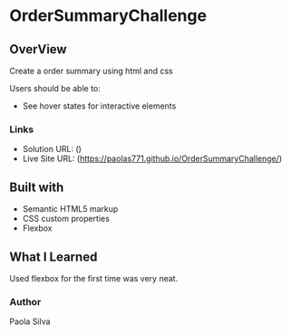 # OrderSummaryChallenge

## OverView

Create a order summary using html and css

Users should be able to:
- See hover states for interactive elements

### Links

- Solution URL: ()
- Live Site URL: (https://paolas771.github.io/OrderSummaryChallenge/)

## Built with
- Semantic HTML5 markup
- CSS custom properties
- Flexbox


## What I Learned
Used flexbox for the first time was very neat.

### Author
Paola Silva
